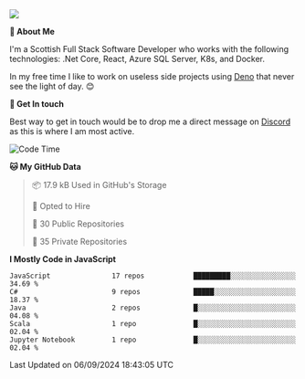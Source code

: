<img src="https://github.com/jasonhughes94/jasonhughes94/blob/main/header.png?raw=true">

**:tangerine: About Me**

I'm a Scottish Full Stack Software Developer who works with the following technologies: .Net Core, React, Azure SQL Server, K8s, and Docker.

In my free time I like to work on useless side projects using [Deno](https://deno.land/) that never see the light of day. 😊

**:speech_balloon: Get In touch**

Best way to get in touch would be to drop me a direct message on [Discord](https://discordapp.com/users/206498666976903169) as this is where I am most active.

<!--START_SECTION:waka-->
![Code Time](http://img.shields.io/badge/Code%20Time-1%2C121%20hrs%2017%20mins-blue)

**🐱 My GitHub Data** 

> 📦 17.9 kB Used in GitHub's Storage 
 > 
> 💼 Opted to Hire
 > 
> 📜 30 Public Repositories 
 > 
> 🔑 35 Private Repositories 
 > 
**I Mostly Code in JavaScript** 

```text
JavaScript               17 repos            █████████░░░░░░░░░░░░░░░░   34.69 % 
C#                       9 repos             █████░░░░░░░░░░░░░░░░░░░░   18.37 % 
Java                     2 repos             █░░░░░░░░░░░░░░░░░░░░░░░░   04.08 % 
Scala                    1 repo              █░░░░░░░░░░░░░░░░░░░░░░░░   02.04 % 
Jupyter Notebook         1 repo              █░░░░░░░░░░░░░░░░░░░░░░░░   02.04 % 
```




 Last Updated on 06/09/2024 18:43:05 UTC
<!--END_SECTION:waka-->
